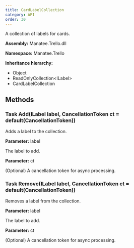 ```yaml
---
title: CardLabelCollection
category: API
order: 30
---
```


A collection of labels for cards.

**Assembly:** Manatee.Trello.dll

**Namespace:** Manatee.Trello

**Inheritance hierarchy:**

- Object
- ReadOnlyCollection&lt;ILabel&gt;
- CardLabelCollection

## Methods

### Task Add(ILabel label, CancellationToken ct = default(CancellationToken))

Adds a label to the collection.

**Parameter:** label

The label to add.

**Parameter:** ct

(Optional) A cancellation token for async processing.

### Task Remove(ILabel label, CancellationToken ct = default(CancellationToken))

Removes a label from the collection.

**Parameter:** label

The label to add.

**Parameter:** ct

(Optional) A cancellation token for async processing.

